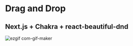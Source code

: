 # Drag and Drop
## Next.js + Chakra + react-beautiful-dnd

![ezgif com-gif-maker](https://user-images.githubusercontent.com/59503331/187840139-b53d66d4-6d77-404f-b119-7eb7f3e116ce.gif)
